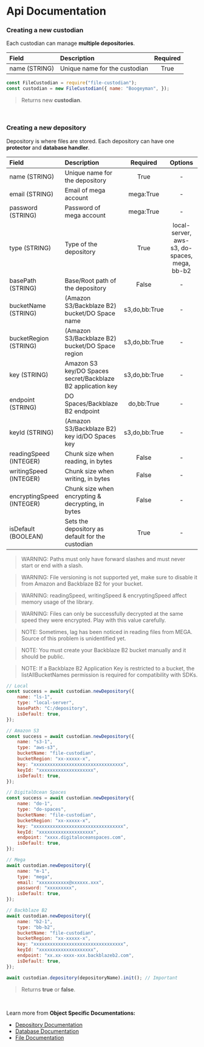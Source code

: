 # **Api Documentation**

### **Creating a new custodian**

Each custodian can manage **multiple depositories**.

| Field | Description | Required |
| :--- |    :---   |  :---:   |
| name (STRING) | Unique name for the custodian | True |

```js
const FileCustodian = require("file-custodian");
const custodian = new FileCustodian({ name: "Boogeyman", });
```
>Returns new **custodian**.

<br>

### **Creating a new depository**

Depository is where files are stored. Each depository can have one **protector** and **database handler**.

| Field | Description | Required | Options | Default |
| :--- |    :---   |  :---:   | :---: | :---: |
| name (STRING) | Unique name for the depository | True | - | - |
| email (STRING) | Email of mega account | mega:True | - | - |
| password (STRING) | Password of mega account | mega:True | - | - |
| type (STRING) | Type of the depository  | True | local-server, aws-s3, do-spaces, mega, bb-b2 | - |
| basePath (STRING) | Base/Root path of the depository | False | - | System/Bucket root |
| bucketName (STRING) | (Amazon S3/Backblaze B2) bucket/DO Space name | s3,do,bb:True | - | - |
| bucketRegion (STRING) | (Amazon S3/Backblaze B2) bucket/DO Space region | s3,do,bb:True | - | - |
| key (STRING) | Amazon S3 key/DO Spaces secret/Backblaze B2 application key | s3,do,bb:True | - | - |
| endpoint (STRING) | DO Spaces/Backblaze B2 endpoint | do,bb:True | - | - |
| keyId (STRING) | (Amazon S3/Backblaze B2) key id/DO Spaces key | s3,do,bb:True | - | - |
| readingSpeed (INTEGER) | Chunk size when reading, in bytes | False | - | 16384 |
| writingSpeed (INTEGER) | Chunk size when writing, in bytes | False | - | 16384 |
| encryptingSpeed (INTEGER) | Chunk size when encrypting & decrypting, in bytes | False | - | 16384 |
| isDefault (BOOLEAN) | Sets the depository as default for the custodian | True | - | - |

> WARNING: Paths must only have forward slashes and must never start or end with a slash.

> WARNING: File versioning is not supported yet, make sure to disable it from Amazon and Backblaze B2 for your bucket.

> WARNING: readingSpeed, writingSpeed & encryptingSpeed affect memory usage of the library.

> WARNING: Files can only be successfully decrypted at the same speed they were encrypted. Play with this value carefully.

> NOTE: Sometimes, lag has been noticed in reading files from MEGA. Source of this problem is unidentified yet.

> NOTE: You must create your Backblaze B2 bucket manually and it should be public.

> NOTE: If a Backblaze B2 Application Key is restricted to a bucket, the listAllBucketNames permission is required for compatibility with SDKs.

```js
// Local
const success = await custodian.newDepository({
    name: "ls-1",
    type: "local-server",
    basePath: "C:/depository",
    isDefault: true,
});

// Amazon S3
const success = await custodian.newDepository({
    name: "s3-1",
    type: "aws-s3",
    bucketName: "file-custodian",
    bucketRegion: "xx-xxxxx-x",
    key: "xxxxxxxxxxxxxxxxxxxxxxxxxxxxxxxxx",
    keyId: "xxxxxxxxxxxxxxxxxxxx",
    isDefault: true,
});

// DigitalOcean Spaces
const success = await custodian.newDepository({
    name: "do-1",
    type: "do-spaces",
    bucketName: "file-custodian",
    bucketRegion: "xx-xxxxx-x",
    key: "xxxxxxxxxxxxxxxxxxxxxxxxxxxxxxxxx",
    keyId: "xxxxxxxxxxxxxxxxxxxx",
    endpoint: "xxxx.digitaloceanspaces.com",
    isDefault: true,
});

// Mega
await custodian.newDepository({
    name: "m-1",
    type: "mega",
    email: "xxxxxxxxxxx@xxxxxx.xxx",
    password: "xxxxxxxxx",
    isDefault: true,
});

// Backblaze B2
await custodian.newDepository({
    name: "b2-1",
    type: "bb-b2",
    bucketName: "file-custodian",
    bucketRegion: "xx-xxxxx-x",
    key: "xxxxxxxxxxxxxxxxxxxxxxxxxxxxxxxxx",
    keyId: "xxxxxxxxxxxxxxxxxxxx",
    endpoint: "xx.xx-xxxx-xxx.backblazeb2.com",
    isDefault: true,
});

await custodian.depository(depositoryName).init(); // Important
```
>Returns **true** or **false**.

<br>

Learn more from **Object Specific Documentations:**

- [Depository Documentation](https://github.com/amirparvez/file-custodian/tree/main/docs/depository.md)
- [Database Documentation](https://github.com/amirparvez/file-custodian/tree/main/docs/database.md)
- [File Documentation](https://github.com/amirparvez/file-custodian/tree/main/docs/file.md)
